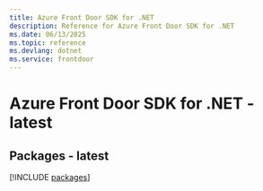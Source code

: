 ```yaml
---
title: Azure Front Door SDK for .NET
description: Reference for Azure Front Door SDK for .NET
ms.date: 06/13/2025
ms.topic: reference
ms.devlang: dotnet
ms.service: frontdoor
---
```

# Azure Front Door SDK for .NET - latest
## Packages - latest
[!INCLUDE [packages](front-door-index.md)]